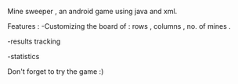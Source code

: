 Mine sweeper , an android game using java and xml.

Features :
-Customizing the board of : rows , columns , no. of mines .


-results tracking 



-statistics 


Don't forget to try the game :)

